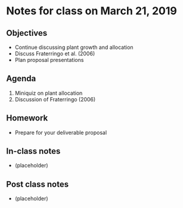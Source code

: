 # Notes for class on March 21, 2019

## Objectives
- Continue discussing plant growth and allocation
- Discuss Fraterringo et al. (2006)
- Plan proposal presentations

## Agenda
1. Miniquiz on plant allocation
2. Discussion of Fraterringo (2006)

## Homework
- Prepare for your deliverable proposal

## In-class notes
- (placeholder)

## Post class notes
- (placeholder)